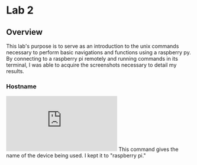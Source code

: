 # Lab 2
## Overview
This lab's purpose is to serve as an introduction to the unix commands necessary to perform basic navigations and functions using a raspberry py.
By connecting to a raspberry pi remotely and running commands in its terminal, I was able to acquire the screenshots necessary to detail my results.

### Hostname
![hostname](https://github.com/VictorAfonso1208/CPE-322/edit/main/Labs/Lab2/Lab2.md)
This command gives the name of the device being used. I kept it to "raspberry pi."


